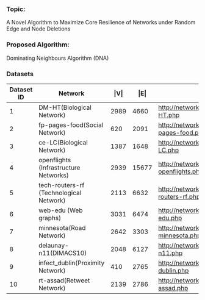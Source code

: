 ### Topic: 
A Novel Algorithm to Maximize Core Resilience of Networks under Random Edge and Node Deletions

### Proposed Algorithm: 
Dominating Neighbours Algorithm (DNA)

### Datasets
| Dataset ID | Network                                 | \|V\| | \|E\| | Source                                           |
|------------|-----------------------------------------|-------|-------|--------------------------------------------------|
|          1 | DM-HT(Biological Network)               |  2989 |  4660 | http://networkrepository.com/bio-DM-HT.php       |
|          2 | fp-pages-food(Social Network)           |   620 |  2091 | http://networkrepository.com/fb-pages-food.php   |
|          3 | ce-LC(Biological Network)               |  1387 |  1648 | http://networkrepository.com/bio-CE-LC.php       |
|          4 | openflights (Infrastructure Networks)   |  2939 | 15677 | http://networkrepository.com/inf-openflights.php |
|          5 | tech-routers-rf (Technological Network) |  2113 |  6632 | http://networkrepository.com/tech-routers-rf.php |
|          6 | web-edu (Web graphs)                    |  3031 |  6474 | http://networkrepository.com/web-edu.php         |
|          7 | minnesota(Road Network)                 |  2642 |  3303 | http://networkrepository.com/road-minnesota.php  |
|          8 | delaunay-n11(DIMACS10)                  |  2048 |  6127 | http://networkrepository.com/delaunay-n11.php    |
|          9 | infect_dublin(Proximity Network)        |   410 |  2765 | http://networkrepository.com/infect-dublin.php   |
|         10 | rt-assad(Retweet Network)               |  2139 |  2786 | http://networkrepository.com/rt-assad.php        |
